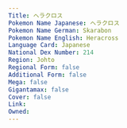 ```yaml
---
﻿Title: ヘラクロス
Pokemon Name Japanese: ヘラクロス
Pokemon Name German: Skarabon
Pokemon Name English: Heracross
Language Card: Japanese
National Dex Number: 214
Region: Johto
Regional Form: false
Additional Form: false
Mega: false
Gigantamax: false
Cover: false
Link: 
Owned: 
---
```

